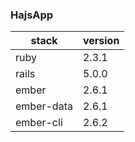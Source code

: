 ### HajsApp

stack | version
--- | ---
ruby | 2.3.1
rails | 5.0.0
ember | 2.6.1
ember-data | 2.6.1
ember-cli | 2.6.2
